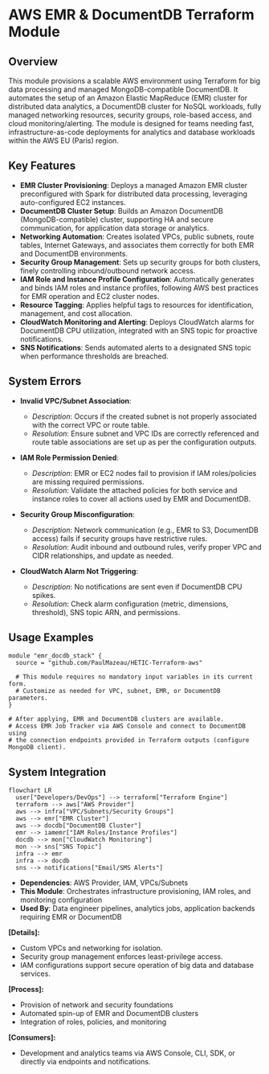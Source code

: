 # AWS EMR & DocumentDB Terraform Module

## Overview
This module provisions a scalable AWS environment using Terraform for big data processing and managed MongoDB-compatible DocumentDB. It automates the setup of an Amazon Elastic MapReduce (EMR) cluster for distributed data analytics, a DocumentDB cluster for NoSQL workloads, fully managed networking resources, security groups, role-based access, and cloud monitoring/alerting. The module is designed for teams needing fast, infrastructure-as-code deployments for analytics and database workloads within the AWS EU (Paris) region.

## Key Features

- **EMR Cluster Provisioning**: Deploys a managed Amazon EMR cluster preconfigured with Spark for distributed data processing, leveraging auto-configured EC2 instances.
- **DocumentDB Cluster Setup**: Builds an Amazon DocumentDB (MongoDB-compatible) cluster, supporting HA and secure communication, for application data storage or analytics.
- **Networking Automation**: Creates isolated VPCs, public subnets, route tables, Internet Gateways, and associates them correctly for both EMR and DocumentDB environments.
- **Security Group Management**: Sets up security groups for both clusters, finely controlling inbound/outbound network access.
- **IAM Role and Instance Profile Configuration**: Automatically generates and binds IAM roles and instance profiles, following AWS best practices for EMR operation and EC2 cluster nodes.
- **Resource Tagging**: Applies helpful tags to resources for identification, management, and cost allocation.
- **CloudWatch Monitoring and Alerting**: Deploys CloudWatch alarms for DocumentDB CPU utilization, integrated with an SNS topic for proactive notifications.
- **SNS Notifications**: Sends automated alerts to a designated SNS topic when performance thresholds are breached.

## System Errors

- **Invalid VPC/Subnet Association**: 
  - *Description*: Occurs if the created subnet is not properly associated with the correct VPC or route table.
  - *Resolution*: Ensure subnet and VPC IDs are correctly referenced and route table associations are set up as per the configuration outputs.
  
- **IAM Role Permission Denied**: 
  - *Description*: EMR or EC2 nodes fail to provision if IAM roles/policies are missing required permissions.
  - *Resolution*: Validate the attached policies for both service and instance roles to cover all actions used by EMR and DocumentDB.
  
- **Security Group Misconfiguration**:
  - *Description*: Network communication (e.g., EMR to S3, DocumentDB access) fails if security groups have restrictive rules.
  - *Resolution*: Audit inbound and outbound rules, verify proper VPC and CIDR relationships, and update as needed.
  
- **CloudWatch Alarm Not Triggering**:
  - *Description*: No notifications are sent even if DocumentDB CPU spikes.
  - *Resolution*: Check alarm configuration (metric, dimensions, threshold), SNS topic ARN, and permissions.

## Usage Examples

```hcl
module "emr_docdb_stack" {
  source = "github.com/PaulMazeau/HETIC-Terraform-aws"

  # This module requires no mandatory input variables in its current form.
  # Customize as needed for VPC, subnet, EMR, or DocumentDB parameters.
}

# After applying, EMR and DocumentDB clusters are available.
# Access EMR Job Tracker via AWS Console and connect to DocumentDB using
# the connection endpoints provided in Terraform outputs (configure MongoDB client).
```

## System Integration

```mermaid
flowchart LR
  user["Developers/DevOps"] --> terraform["Terraform Engine"]
  terraform --> aws["AWS Provider"]
  aws --> infra["VPC/Subnets/Security Groups"]
  aws --> emr["EMR Cluster"]
  aws --> docdb["DocumentDB Cluster"]
  emr --> iamemr["IAM Roles/Instance Profiles"]
  docdb --> mon["CloudWatch Monitoring"]
  mon --> sns["SNS Topic"]
  infra --> emr
  infra --> docdb
  sns --> notifications["Email/SMS Alerts"]
```
- **Dependencies**: AWS Provider, IAM, VPCs/Subnets
- **This Module**: Orchestrates infrastructure provisioning, IAM roles, and monitoring configuration
- **Used By**: Data engineer pipelines, analytics jobs, application backends requiring EMR or DocumentDB

**[Details]:**  
- Custom VPCs and networking for isolation.  
- Security group management enforces least-privilege access.  
- IAM configurations support secure operation of big data and database services.

**[Process]:**
- Provision of network and security foundations
- Automated spin-up of EMR and DocumentDB clusters
- Integration of roles, policies, and monitoring

**[Consumers]:**
- Development and analytics teams via AWS Console, CLI, SDK, or directly via endpoints and notifications.